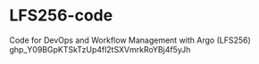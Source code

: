 # LFS256-code
Code for DevOps and Workflow Management with Argo (LFS256)
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
